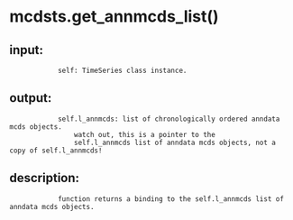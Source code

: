 # mcdsts.get_annmcds_list()


## input:
```
            self: TimeSeries class instance.

```

## output:
```
            self.l_annmcds: list of chronologically ordered anndata mcds objects.
                watch out, this is a pointer to the
                self.l_annmcds list of anndata mcds objects, not a copy of self.l_annmcds!

```

## description:
```
            function returns a binding to the self.l_annmcds list of anndata mcds objects.
        
```